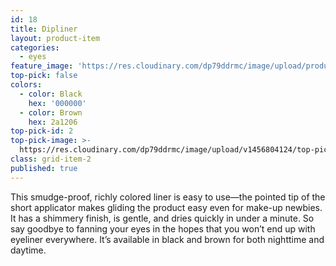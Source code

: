 ```yaml
---
id: 18
title: Dipliner
layout: product-item
categories:
  - eyes
feature_image: 'https://res.cloudinary.com/dp79ddrmc/image/upload/products/dipliner.jpg'
top-pick: false
colors:
  - color: Black
    hex: '000000'
  - color: Brown
    hex: 2a1206
top-pick-id: 2
top-pick-image: >-
  https://res.cloudinary.com/dp79ddrmc/image/upload/v1456804124/top-pick/dipLiner.jpg
class: grid-item-2
published: true
---
```

This smudge-proof, richly colored liner is easy to use—the pointed tip of the short applicator makes gliding the product easy even for make-up newbies. It has a shimmery finish, is gentle, and dries quickly in under a minute.  So say goodbye  to fanning your eyes in the hopes that you won’t end up with eyeliner everywhere. It’s available in black and brown for both nighttime and daytime.
